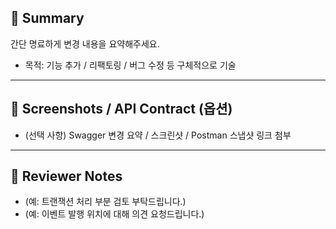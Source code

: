 ## 🚀 Summary

간단 명료하게 변경 내용을 요약해주세요.

- 목적: 기능 추가 / 리팩토링 / 버그 수정 등 구체적으로 기술

---

## 📸 Screenshots / API Contract (옵션)

- (선택 사항) Swagger 변경 요약 / 스크린샷 / Postman 스냅샷 링크 첨부

---

## 🙋 Reviewer Notes

- (예: 트랜잭션 처리 부분 검토 부탁드립니다.)
- (예: 이벤트 발행 위치에 대해 의견 요청드립니다.)
